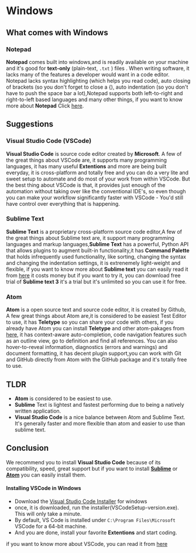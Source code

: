 # Windows
## What comes with Windows
### Notepad
**Notepad** comes built into windows,and is readily available on your machine and it's good for **text-only** (plain-text, `.txt` ) files . When writing software, it lacks many of the features a developer would want in a code editor. Notepad lacks syntax highlighting (which helps you read code), auto closing of brackets (so you don't forget to close a {), auto indentation (so you don't have to push the space bar a lot),Notepad supports both left-to-right and right-to-left based languages and many other things, if you want to know more about **Notepad** Click [here](https://en.wikipedia.org/wiki/Microsoft_Notepad#Features).

## Suggestions
### Visual Studio Code (VSCode)
**Visual Studio Code** is source code editor created by **Microsoft**. A few of the great things about VSCode are, it supports many programming languages, it has many useful **Extentions** and more are being built everyday, it is cross-platform and totally free and you can do a very lite and sweet setup to automate and do most of your work from within VSCode. But the best thing about VSCode is that, it provides just enough of the automation without taking over like the conventional IDE's, so even though you can make your workflow significantly faster with VSCode - You'd still have control over everything that is happening.

### Sublime Text
**Sublime Text** is a proprietary cross-platform source code editor,A few of the great things about Sublime text are, it support many programming languages and markup languages,**Sublime Text** has a powerful, Python API that allows plugins to augment built-in functionality,it has **Command Palette** that holds infrequently used functionality, like sorting, changing the syntax and changing the indentation settings, it is extrenemely light-weight and flexible, if you want to know more about **Sublime text** you can easily read it from [here](https://www.sublimetext.com/) it costs money but if you want to try it, you can download free trial of **Sublime text 3** it's a trial but it's unlimited so you can use it for free.

### Atom
**Atom** is a open source text and source code editor, it is created by Github, A few great things about Atom are,it is considered to be easiest Test Editor to use, it has **Teletype** so you can share your code with others, if you already have Atom you can install **Teletype** and other atom-pakages from [here](https://atom.io/packages), it has context-aware auto-completion, code navigation features such as an outline view, go to definition and find all references. You can also hover-to-reveal information, diagnostics (errors and warnings) and document formatting, it has decent plugin support,you can work with Git and GitHub directly from Atom with the GitHub package and it's totally free to use.

## TLDR
+ **Atom** is considered to be easiest to use.
+ **Sublime** Text is lightest and fastest performing due to being a natively written application.
+ **Visual Studio Code** is a nice balance between Atom and Sublime Text. It's generally faster and more flexible than atom and easier to use than sublime text.

## Conclusion
We recommend you to install **Visual Studio Code** because of its compatibility, speed, great support but if you want to install [**Sublime**](https://www.sublimetext.com/3) or [**Atom**](https://www.techspot.com/downloads/6540-atom-text-editor.htm) you can easily install them.

#### Installing VSCode in Windows
+ Download the [Visual Studio Code Installer](https://go.microsoft.com/fwlink/?linkID=534107) for windows
+ once, it is downloaded, run the installer(VSCodeSetup-version.exe). This will only take a minute.
+ By default, VS Code is installed under `C:\Program Files\Microsoft` VSCode for a 64-bit machine.
+ And you are done, install your favorite **Extentions** and start coding.

if you want to know more about VSCode, you can read it from [here](https://code.visualstudio.com/docs)
